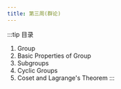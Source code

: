 ```yaml
---
title: 第三周(群论)
---
```


:::tip 目录
1. Group
2. Basic Properties of Group
3. Subgroups
4. Cyclic Groups
5. Coset and Lagrange's Theorem
:::